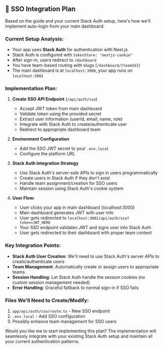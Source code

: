 
## 🎯 **SSO Integration Plan**

Based on the guide and your current Stack Auth setup, here's how we'll implement auto-login from your main dashboard:

### **Current Setup Analysis:**
- Your app uses **Stack Auth** for authentication with Next.js
- Stack Auth is configured with `tokenStore: "nextjs-cookie"` 
- After sign-in, users redirect to `/dashboard`
- You have team-based routing with slugs (`/dashboard/[teamId]`)
- The main dashboard is at `localhost:3000`, your app runs on `localhost:3001`

### **Implementation Plan:**

1. **Create SSO API Endpoint** (`/api/auth/sso`)
   - Accept JWT token from main dashboard
   - Validate token using the provided secret
   - Extract user information (userId, email, name, role)
   - Integrate with Stack Auth to create/authenticate user
   - Redirect to appropriate dashboard team

2. **Environment Configuration**
   - Add the SSO JWT secret to your `.env.local`
   - Configure the platform URL

3. **Stack Auth Integration Strategy**
   - Use Stack Auth's server-side APIs to sign in users programmatically
   - Create users in Stack Auth if they don't exist
   - Handle team assignment/creation for SSO users
   - Maintain session using Stack Auth's cookie system

4. **User Flow:**
   - User clicks your app in main dashboard (localhost:3000)
   - Main dashboard generates JWT with user info
   - User gets redirected to `localhost:3001/api/auth/sso?token=JWT_HERE`
   - Your SSO endpoint validates JWT and signs user into Stack Auth
   - User gets redirected to their dashboard with proper team context

### **Key Integration Points:**

- **Stack Auth User Creation**: We'll need to use Stack Auth's server APIs to create/authenticate users
- **Team Management**: Automatically create or assign users to appropriate teams
- **Session Handling**: Let Stack Auth handle the session cookies (no custom session management needed)
- **Error Handling**: Graceful fallback to normal sign-in if SSO fails

### **Files We'll Need to Create/Modify:**

1. `app/api/auth/sso/route.ts` - New SSO endpoint
2. `.env.local` - Add SSO configuration
3. Possibly enhance team management for SSO users

Would you like me to start implementing this plan? The implementation will seamlessly integrate with your existing Stack Auth setup and maintain all your current authentication patterns.